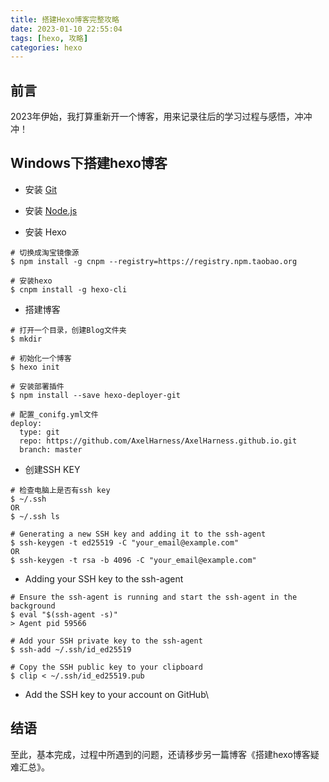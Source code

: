 ```yaml
---
title: 搭建Hexo博客完整攻略
date: 2023-01-10 22:55:04
tags: [hexo, 攻略]
categories: hexo
---
```

## 前言

2023年伊始，我打算重新开一个博客，用来记录往后的学习过程与感悟，冲冲冲！

<!--more-->

## Windows下搭建hexo博客

- 安装 [Git](https://git-scm.com/downloads)

- 安装 [Node.js](https://nodejs.org/en/)

- 安装 Hexo

```
# 切换成淘宝镜像源
$ npm install -g cnpm --registry=https://registry.npm.taobao.org

# 安装hexo
$ cnpm install -g hexo-cli
```

- 搭建博客

```
# 打开一个目录，创建Blog文件夹
$ mkdir

# 初始化一个博客
$ hexo init

# 安装部署插件
$ npm install --save hexo-deployer-git

# 配置_conifg.yml文件
deploy:
  type: git
  repo: https://github.com/AxelHarness/AxelHarness.github.io.git
  branch: master
```

- 创建SSH KEY

```
# 检查电脑上是否有ssh key
$ ~/.ssh 
OR
$ ~/.ssh ls

# Generating a new SSH key and adding it to the ssh-agent
$ ssh-keygen -t ed25519 -C "your_email@example.com"
OR
$ ssh-keygen -t rsa -b 4096 -C "your_email@example.com"
```

- Adding your SSH key to the ssh-agent

```
# Ensure the ssh-agent is running and start the ssh-agent in the background
$ eval "$(ssh-agent -s)"
> Agent pid 59566

# Add your SSH private key to the ssh-agent
$ ssh-add ~/.ssh/id_ed25519

# Copy the SSH public key to your clipboard
$ clip < ~/.ssh/id_ed25519.pub
```

- Add the SSH key to your account on GitHub\

## 结语

至此，基本完成，过程中所遇到的问题，还请移步另一篇博客《搭建hexo博客疑难汇总》。
